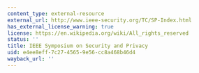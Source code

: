 ```yaml
---
content_type: external-resource
external_url: http://www.ieee-security.org/TC/SP-Index.html
has_external_license_warning: true
license: https://en.wikipedia.org/wiki/All_rights_reserved
status: ''
title: IEEE Symposium on Security and Privacy
uid: e4ee8eff-7c27-4565-9e56-cc8a468b46d4
wayback_url: ''
---
```


